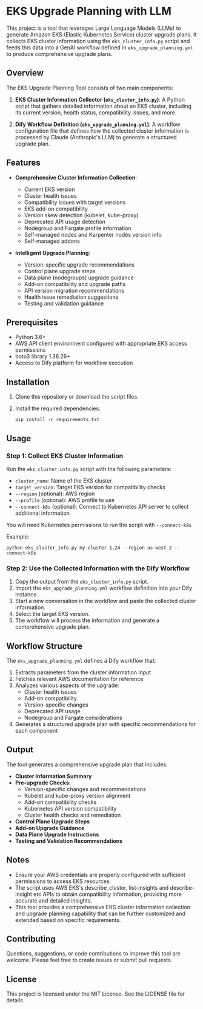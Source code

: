# EKS Upgrade Planning with LLM

This project is a tool that leverages Large Language Models (LLMs) to generate Amazon EKS (Elastic Kubernetes Service) cluster upgrade plans. It collects EKS cluster information using the `eks_cluster_info.py` script and feeds this data into a GenAI workflow defined in `eks_upgrade_planning.yml` to produce comprehensive upgrade plans.

## Overview

The EKS Upgrade Planning Tool consists of two main components:

1. **EKS Cluster Information Collector (`eks_cluster_info.py`)**: A Python script that gathers detailed information about an EKS cluster, including its current version, health status, compatibility issues, and more.

2. **Dify Workflow Definition (`eks_upgrade_planning.yml`)**: A workflow configuration file that defines how the collected cluster information is processed by Claude (Anthropic's LLM) to generate a structured upgrade plan.

## Features

- **Comprehensive Cluster Information Collection**:
  - Current EKS version
  - Cluster health issues
  - Compatibility issues with target versions
  - EKS add-on compatibility
  - Version skew detection (kubelet, kube-proxy)
  - Deprecated API usage detection
  - Nodegroup and Fargate profile information
  - Self-managed nodes and Karpenter nodes version info
  - Self-managed addons

- **Intelligent Upgrade Planning**:
  - Version-specific upgrade recommendations
  - Control plane upgrade steps
  - Data plane (nodegroups) upgrade guidance
  - Add-on compatibility and upgrade paths
  - API version migration recommendations
  - Health issue remediation suggestions
  - Testing and validation guidance

## Prerequisites

- Python 3.6+
- AWS API client environment configured with appropriate EKS access permissions
- boto3 library 1.36.26+
- Access to Dify platform for workflow execution

## Installation

1. Clone this repository or download the script files.
2. Install the required dependencies:

   ```
   pip install -r requirements.txt
   ```

## Usage

### Step 1: Collect EKS Cluster Information

Run the `eks_cluster_info.py` script with the following parameters:

- `cluster_name`: Name of the EKS cluster
- `target_version`: Target EKS version for compatibility checks
- `--region` (optional): AWS region
- `--profile` (optional): AWS profile to use
- `--connect-k8s` (optional): Connect to Kubernetes API server to collect additional information

You will need Kubernetes permissions to run the script with `--connect-k8s`

Example:

```
python eks_cluster_info.py my-cluster 1.24 --region us-west-2 --connect-k8s
```

### Step 2: Use the Collected Information with the Dify Workflow

1. Copy the output from the `eks_cluster_info.py` script.
2. Import the `eks_upgrade_planning.yml` workflow definition into your Dify instance.
3. Start a new conversation in the workflow and paste the collected cluster information.
4. Select the target EKS version.
5. The workflow will process the information and generate a comprehensive upgrade plan.

## Workflow Structure

The `eks_upgrade_planning.yml` defines a Dify workflow that:

1. Extracts parameters from the cluster information input
2. Fetches relevant AWS documentation for reference
3. Analyzes various aspects of the upgrade:
   - Cluster health issues
   - Add-on compatibility
   - Version-specific changes
   - Deprecated API usage
   - Nodegroup and Fargate considerations
4. Generates a structured upgrade plan with specific recommendations for each component

## Output

The tool generates a comprehensive upgrade plan that includes:

- **Cluster Information Summary**
- **Pre-upgrade Checks**:
  - Version-specific changes and recommendations
  - Kubelet and kube-proxy version alignment
  - Add-on compatibility checks
  - Kubernetes API version compatibility
  - Cluster health checks and remediation
- **Control Plane Upgrade Steps**
- **Add-on Upgrade Guidance**
- **Data Plane Upgrade Instructions**
- **Testing and Validation Recommendations**

## Notes

- Ensure your AWS credentials are properly configured with sufficient permissions to access EKS resources.
- The script uses AWS EKS's describe_cluster, list-insights and describe-insight etc APIs to obtain compatibility information, providing more accurate and detailed insights.
- This tool provides a comprehensive EKS cluster information collection and upgrade planning capability that can be further customized and extended based on specific requirements.

## Contributing

Questions, suggestions, or code contributions to improve this tool are welcome. Please feel free to create issues or submit pull requests.

## License

This project is licensed under the MIT License. See the LICENSE file for details.
